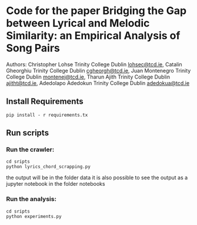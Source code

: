 # Code for the paper Bridging the Gap between Lyrical and Melodic Similarity: an Empirical Analysis of Song Pairs

Authors: Christopher Lohse
Trinity College Dublin
lohsec@tcd.ie, 
Catalin Gheorghiu
Trinity College Dublin
cgheorgh@tcd.ie, 
Juan Montenegro
Trinity College Dublin
montenej@tcd.ie, 
Tharun Ajith
Trinity College Dublin
ajitht@tcd.ie, 
Adedolapo Adedokun
Trinity College Dublin
adedokua@tcd.ie

## Install Requirements 
````
pip install - r requirements.tx
````

## Run scripts


### Run the crawler:

````
cd sripts
python lyrics_chord_scrapping.py
````

the output will be in the folder data
it is also possible to see the output as a jupyter notebook in the folder notebooks


### Run the analysis:

````
cd sripts
python experiments.py
````











